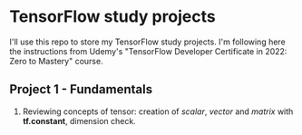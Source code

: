 # TensorFlow study projects
I'll use this repo to store my TensorFlow study projects. I'm following here the instructions from Udemy's "TensorFlow Developer Certificate in 2022: Zero to Mastery" course.

## Project 1 - Fundamentals
1. Reviewing concepts of tensor: creation of *scalar*, *vector* and *matrix* with **tf.constant**, dimension check. 

